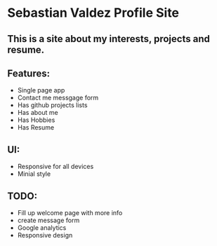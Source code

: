 # Sebastian Valdez Profile Site

## This is a site about my interests, projects and resume.


## Features:
- Single page app
- Contact me messgage form
- Has github projects lists
- Has about me
- Has Hobbies
- Has Resume

## UI:

- Responsive for all devices
- Minial style


## TODO:

- Fill up welcome page with more info
- create message form
- Google analytics
- Responsive design

